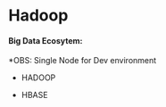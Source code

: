 # Hadoop

#### Big Data Ecosytem:
*OBS: Single Node for Dev environment

   * HADOOP
               
   * HBASE
     

